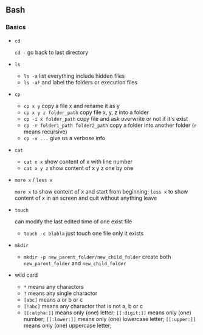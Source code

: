 ## Bash

### Basics

- `cd`

  `cd -` go back to last directory

- `ls`

  - `ls -a` list everything include hidden files
  - `ls -aF` and label the folders or execution files

- `cp`

  - `cp x y` copy a file x and rename it as y
  - `cp x y z folder_path` copy file x, y, z into a folder
  - `cp -i x folder_path` copy file and ask overwrite or not if it's exist
  - `cp -r folder1_path folder2_path` copy a folder into another folder (`r` means recursive)
  - `cp -v ...` give us a verbose info

- `cat`

  - `cat n x` show content of x with line number
  - `cat x y z` show content of x y z one by one
  
- `more x` / `less x`

  `more x` to show content of x and start from beginning;
  `less x` to show content of x in an screen and quit without anything leave

- `touch`

  can modify the last edited time of one exist file
  
  - `touch -c blabla` just touch one file only it exists
  
- `mkdir`

  - `mkdir -p new_parent_folder/new_child_folder` create both `new_parent_folder` and `new_child_folder`
  
- wild card

  - `*` means any charactors
  - `?` means any single charactor
  - `[abc]` means a or b or c
  - `[!abc]` means any charactor that is not a, b or c
  - `[[:alpha:]]` means only (one) letter; `[[:digit:]]` means only (one) number; `[[:lower:]]` means only (one) lowercase letter; `[[:upper:]]` means only (one) uppercase letter;
